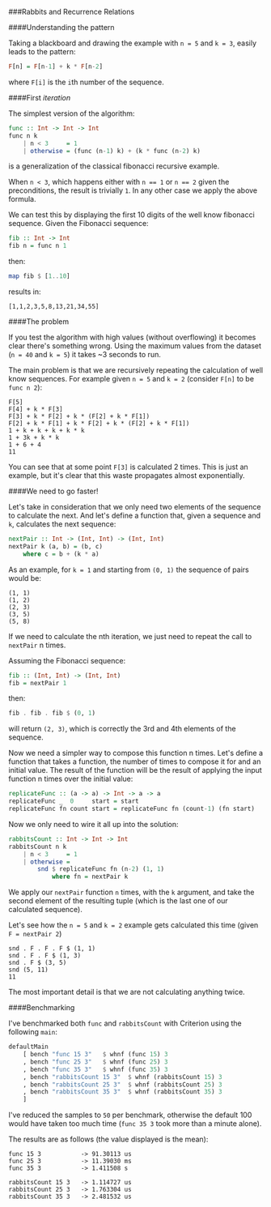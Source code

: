 ###Rabbits and Recurrence Relations

####Understanding the pattern

Taking a blackboard and drawing the example with `n = 5` and `k = 3`, easily leads to the pattern:

```haskell
F[n] = F[n-1] + k * F[n-2]
```

where `F[i]` is the `i`th number of the sequence.

####First *iteration*

The simplest version of the algorithm:

```haskell
func :: Int -> Int -> Int
func n k
    | n < 3     = 1
    | otherwise = (func (n-1) k) + (k * func (n-2) k)
```

is a generalization of the classical fibonacci recursive example.

When `n < 3`, which happens either with `n == 1` or `n == 2` given the preconditions, the result is trivially `1`. In any other case we apply the above formula. 

We can test this by displaying the first 10 digits of the well know fibonacci sequence. Given the Fibonacci sequence:

```haskell
fib :: Int -> Int
fib n = func n 1
```

then:

```haskell
map fib $ [1..10]
```

results in:

```
[1,1,2,3,5,8,13,21,34,55]
```

####The problem

If you test the algorithm with high values (without overflowing) it becomes clear there's something wrong. Using the maximum values from the dataset (`n = 40` and `k = 5`) it takes ~3 seconds to run. 

The main problem is that we are recursively repeating the calculation of well know sequences. For example given `n = 5` and `k = 2` (consider `F[n]` to be `func n 2`):

```
F[5]
F[4] + k * F[3]
F[3] + k * F[2] + k * (F[2] + k * F[1])
F[2] + k * F[1] + k * F[2] + k * (F[2] + k * F[1])
1 + k + k + k + k * k
1 + 3k + k * k
1 + 6 + 4
11
```

You can see that at some point `F[3]` is calculated 2 times. This is just an example, but it's clear that this waste propagates almost exponentially.

####We need to go faster!

Let's take in consideration that we only need two elements of the sequence to calculate the next. And let's define a function that, given a sequence and `k`, calculates the next sequence:

```haskell
nextPair :: Int -> (Int, Int) -> (Int, Int)
nextPair k (a, b) = (b, c)
    where c = b + (k * a)
```

As an example, for `k = 1` and starting from `(0, 1)` the sequence of pairs would be:

```
(1, 1)
(1, 2)
(2, 3)
(3, 5)
(5, 8)
```

If we need to calculate the nth iteration, we just need to repeat the call to `nextPair` n times. 

Assuming the Fibonacci sequence:

```haskell
fib :: (Int, Int) -> (Int, Int)
fib = nextPair 1
```

then:

```haskell
fib . fib . fib $ (0, 1)
```

will return `(2, 3)`, which is correctly the 3rd and 4th elements of the sequence.

Now we need a simpler way to compose this function n times. Let's define a function that takes a function, the number of times to compose it for and an initial value. The result of the function will be the result of applying the input function n times over the initial value:

```haskell
replicateFunc :: (a -> a) -> Int -> a -> a
replicateFunc _  0     start = start
replicateFunc fn count start = replicateFunc fn (count-1) (fn start)
```

Now we only need to wire it all up into the solution:

```haskell
rabbitsCount :: Int -> Int -> Int
rabbitsCount n k
    | n < 3     = 1
    | otherwise = 
        snd $ replicateFunc fn (n-2) (1, 1)
            where fn = nextPair k
```

We apply our `nextPair` function `n` times, with the `k` argument, and take the second element of the resulting tuple (which is the last one of our calculated sequence).

Let's see how the `n = 5` and `k = 2` example gets calculated this time (given `F = nextPair 2`)

```
snd . F . F . F $ (1, 1)
snd . F . F $ (1, 3)
snd . F $ (3, 5)
snd (5, 11)
11
```

The most important detail is that we are not calculating anything twice.

####Benchmarking

I've benchmarked both `func` and `rabbitsCount` with Criterion using the following `main`:

```haskell
defaultMain
    [ bench "func 15 3"   $ whnf (func 15) 3
    , bench "func 25 3"   $ whnf (func 25) 3
    , bench "func 35 3"   $ whnf (func 35) 3
    , bench "rabbitsCount 15 3"  $ whnf (rabbitsCount 15) 3
    , bench "rabbitsCount 25 3"  $ whnf (rabbitsCount 25) 3
    , bench "rabbitsCount 35 3"  $ whnf (rabbitsCount 35) 3
    ]
```

I've reduced the samples to `50` per benchmark, otherwise the default 100 would have taken too much time (`func 35 3` took more than a minute alone).

The results are as follows (the value displayed is the mean):

```
func 15 3           -> 91.30113 us
func 25 3           -> 11.39030 ms
func 35 3           -> 1.411508 s

rabbitsCount 15 3   -> 1.114727 us
rabbitsCount 25 3   -> 1.763304 us
rabbitsCount 35 3   -> 2.481532 us
```
